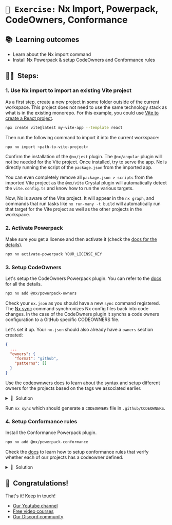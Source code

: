 # `📖 Exercise:` Nx Import, Powerpack, CodeOwners, Conformance

## 📚&nbsp;&nbsp;**Learning outcomes**

- Learn about the Nx import command
- Install Nx Powerpack & setup CodeOwners and Conformance rules

## 🏋️‍♀️&nbsp;&nbsp;Steps:

### 1. Use Nx import to import an existing Vite project

As a first step, create a new project in some folder outside of the current workspace. This project does not need to use the same technology stack as what is in the existing monorepo. For this example, you could use [Vite to create a React project](https://vite.dev/guide/#scaffolding-your-first-vite-project).

```bash
npx create vite@latest my-vite-app --template react
```

Then run the following command to import it into the current workspace:

```bash
npx nx import <path-to-vite-project>
```

Confirm the installation of the `@nx/jest` plugin. The `@nx/angular` plugin will not be needed for the Vite project.
Once installed, try to serve the app. Nx is directly running the script of the `package.json` from the imported app.

You can even completely remove all `package.json > scripts` from the imported Vite project as the `@nx/vite` Crystal plugin will automatically detect the `vite.config.ts` and know how to run the various targets.

Now, Nx is aware of the Vite project. It will appear in the `nx graph`, and commands that run tasks like `nx run-many -t build` will automatically run that target for the Vite project as well as the other projects in the workspace.

### 2. Activate Powerpack

Make sure you get a license and then activate it (check the [docs for the details](https://nx.dev/nx-enterprise/activate-powerpack)).

```bash
npx nx activate-powerpack YOUR_LICENSE_KEY
```

### 3. Setup CodeOwners

Let's setup the CodeOwners Powerpack plugin. You can refer to the [docs](https://nx.dev/nx-enterprise/powerpack/owners) for all the details.

```bash
npx nx add @nx/powerpack-owners
```

Check your `nx.json` as you should have a new `sync` command registered. The [Nx sync](https://nx.dev/reference/nx-commands#sync) command synchronizes Nx config files back into code changes. In the case of the CodeOwners plugin it synchs a code owners configuration to a GitHub specific CODEOWNERS file.

Let's set it up. Your `nx.json` should also already have a `owners` section created:

```json
{
  ...
  "owners": {
    "format": "github",
    "patterns": []
  }
}
```

Use the [codeownwers docs](https://nx.dev/nx-enterprise/powerpack/owners) to learn about the syntax and setup different owners for the projects based on the tags we associated earlier.

<details>
<summary>🐳&nbsp;&nbsp;Solution</summary>

Here's one possible solution:

```json
{
  ...
  "owners": {
    "format": "github",
    "patterns": [
      {
        "description": "Frontend team owns all UI and feature components",
        "projects": ["tag:type:ui", "tag:type:feature"],
        "owners": ["@frontend-team"]
      },
      {
        "description": "Backend team owns all API and data-access components",
        "projects": ["tag:type:api", "tag:type:data-access"],
        "owners": ["@backend-team"]
      },
      {
        "description": "Platform team owns all utility libraries and shared scope",
        "projects": ["tag:type:util", "tag:scope:shared"],
        "owners": ["@platform-team"]
      },
      {
        "description": "Movies domain team owns all movies scope projects",
        "projects": ["tag:scope:movies"],
        "owners": ["@movies-team"]
      },
      {
        "description": "Tech leads review all application-level changes",
        "projects": ["tag:type:app"],
        "owners": ["@tech-leads"]
      }
    ]
  }
}
```

</details>

Run `nx sync` which should generate a `CODEOWNERS` file in `.github/CODEOWNERS`.

### 4. Setup Conformance rules

Install the Conformance Powerpack plugin.

```bash
npx nx add @nx/powerpack-conformance
```

Check the [docs](https://nx.dev/nx-enterprise/powerpack/conformance) to learn how to setup conformance rules that verify whether each of our projects has a codeowner defined.

<details>
<summary>🐳&nbsp;&nbsp;Solution</summary>

In `nx.json` add a new `conformance` section:

```json
{
  "conformance": {
    "rules": [
      {
        "rule": "@nx/powerpack-conformance/ensure-owners"
      }
    ]
  }
}
```

</details>

## 🎉&nbsp;&nbsp;Congratulations!

That's it! Keep in touch!

- [Our Youtube channel](https://www.youtube.com/@nxdevtools)
- [Free video courses](https://nx.dev/courses)
- [Our Discord community](https://go.nx.dev/community)
